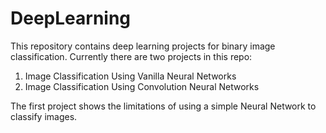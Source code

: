 # DeepLearning

This repository contains deep learning projects for binary image classification. Currently there are two projects in this repo:

1. Image Classification Using Vanilla Neural Networks
2. Image Classification Using Convolution Neural Networks

The first project shows the limitations of using a simple Neural Network to classify images.
